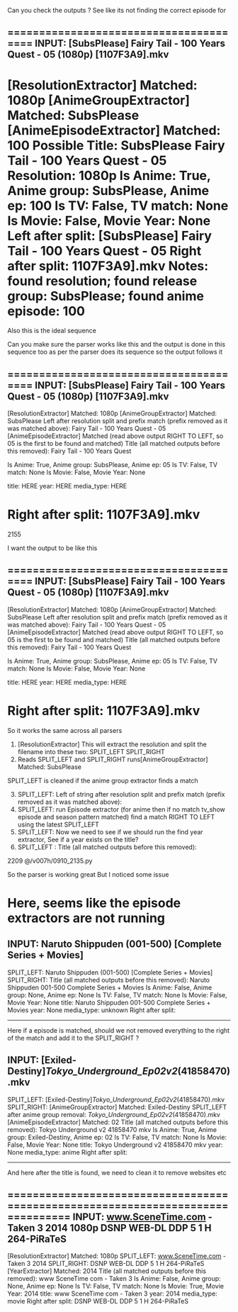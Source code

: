 Can you check the outputs ? See like its not finding the correct episode for 


=======================================
INPUT: [SubsPlease] Fairy Tail - 100 Years Quest - 05 (1080p) [1107F3A9].mkv
--------------------------------------------------------------------------------
[ResolutionExtractor] Matched: 1080p
[AnimeGroupExtractor] Matched: SubsPlease
[AnimeEpisodeExtractor] Matched: 100
Possible Title: SubsPlease Fairy Tail - 100 Years Quest - 05
Resolution: 1080p
Is Anime: True, Anime group: SubsPlease, Anime ep: 100
Is TV: False, TV match: None
Is Movie: False, Movie Year: None
Left after split: [SubsPlease] Fairy Tail - 100 Years Quest - 05
Right after split: 1107F3A9].mkv
Notes: found resolution; found release group: SubsPlease; found anime episode: 100
======================================================



Also this is the ideal sequence 

Can you make sure the parser works like this and the output is done in this sequence too as per the parser does its sequence so the output follows it

=======================================
INPUT: [SubsPlease] Fairy Tail - 100 Years Quest - 05 (1080p) [1107F3A9].mkv
--------------------------------------------------------------------------------
[ResolutionExtractor] Matched: 1080p
[AnimeGroupExtractor] Matched: SubsPlease
Left after resolution split and prefix match (prefix removed as it was matched above): Fairy Tail - 100 Years Quest - 05
[AnimeEpisodeExtractor] Matched (read above output RIGHT TO LEFT, so 05 is the first to be found and matched)
Title (all matched outputs before this removed): Fairy Tail - 100 Years Quest

Is Anime: True, Anime group: SubsPlease, Anime ep: 05
Is TV: False, TV match: None
Is Movie: False, Movie Year: None

title: HERE year: HERE media_type: HERE

Right after split: 1107F3A9].mkv
======================================================


2155

I want the output to be like this


=======================================
INPUT: [SubsPlease] Fairy Tail - 100 Years Quest - 05 (1080p) [1107F3A9].mkv
--------------------------------------------------------------------------------
[ResolutionExtractor] Matched: 1080p
[AnimeGroupExtractor] Matched: SubsPlease
Left after resolution split and prefix match (prefix removed as it was matched above): Fairy Tail - 100 Years Quest - 05
[AnimeEpisodeExtractor] Matched (read above output RIGHT TO LEFT, so 05 is the first to be found and matched)
Title (all matched outputs before this removed): Fairy Tail - 100 Years Quest

Is Anime: True, Anime group: SubsPlease, Anime ep: 05
Is TV: False, TV match: None
Is Movie: False, Movie Year: None

title: HERE year: HERE media_type: HERE

Right after split: 1107F3A9].mkv
======================================================


So it works the same across all parsers

1. [ResolutionExtractor] 
This will extract the resolution and split the filename into these two:
SPLIT_LEFT
SPLIT_RIGHT
2. Reads SPLIT_LEFT and SPLIT_RIGHT runs[AnimeGroupExtractor] Matched: SubsPlease

SPLIT_LEFT is cleaned if the anime group extractor finds a match

3. SPLIT_LEFT: Left of string after resolution split and prefix match (prefix removed as it was matched above): 
4. SPLIT_LEFT: run Episode extractor (for anime then if no match tv_show episode and season pattern matched) find a match RIGHT TO LEFT using the latest SPLIT_LEFT
5. SPLIT_LEFT: Now we need to see if we should run the find year extractor, See if a year exists on the title?
6. SPLIT_LEFT : Title (all matched outputs before this removed):



2209
@/v007h/0910_2135.py

So the parser is working great
But I noticed some issue

Here, seems like the episode extractors are not running
================================================================================
INPUT: Naruto Shippuden (001-500) [Complete Series + Movies]
--------------------------------------------------------------------------------
SPLIT_LEFT: Naruto Shippuden (001-500) [Complete Series + Movies]
SPLIT_RIGHT: 
Title (all matched outputs before this removed): Naruto Shippuden 001-500 Complete Series + Movies
Is Anime: False, Anime group: None, Anime ep: None
Is TV: False, TV match: None
Is Movie: False, Movie Year: None
title: Naruto Shippuden 001-500 Complete Series + Movies year: None media_type: unknown
Right after split: 



-------------

Here if a episode is matched, should we not removed everything to the right of the match and add it to the SPLIT_RIGHT ?

INPUT: [Exiled-Destiny]_Tokyo_Underground_Ep02v2_(41858470).mkv
--------------------------------------------------------------------------------
SPLIT_LEFT: [Exiled-Destiny]_Tokyo_Underground_Ep02v2_(41858470).mkv
SPLIT_RIGHT: 
[AnimeGroupExtractor] Matched: Exiled-Destiny
SPLIT_LEFT after anime group removal: _Tokyo_Underground_Ep02v2_(41858470).mkv
[AnimeEpisodeExtractor] Matched: 02
Title (all matched outputs before this removed): Tokyo Underground v2 41858470 mkv
Is Anime: True, Anime group: Exiled-Destiny, Anime ep: 02
Is TV: False, TV match: None
Is Movie: False, Movie Year: None
title: Tokyo Underground v2 41858470 mkv year: None media_type: anime
Right after split: 




---------------

And here after the title is found, we need to clean it to remove websites etc

================================================================================
INPUT: www.SceneTime.com - Taken 3 2014 1080p DSNP WEB-DL DDP 5 1 H 264-PiRaTeS
--------------------------------------------------------------------------------
[ResolutionExtractor] Matched: 1080p
SPLIT_LEFT: www.SceneTime.com - Taken 3 2014
SPLIT_RIGHT: DSNP WEB-DL DDP 5 1 H 264-PiRaTeS
[YearExtractor] Matched: 2014
Title (all matched outputs before this removed): www SceneTime com - Taken 3
Is Anime: False, Anime group: None, Anime ep: None
Is TV: False, TV match: None
Is Movie: True, Movie Year: 2014
title: www SceneTime com - Taken 3 year: 2014 media_type: movie
Right after split: DSNP WEB-DL DDP 5 1 H 264-PiRaTeS


 

 